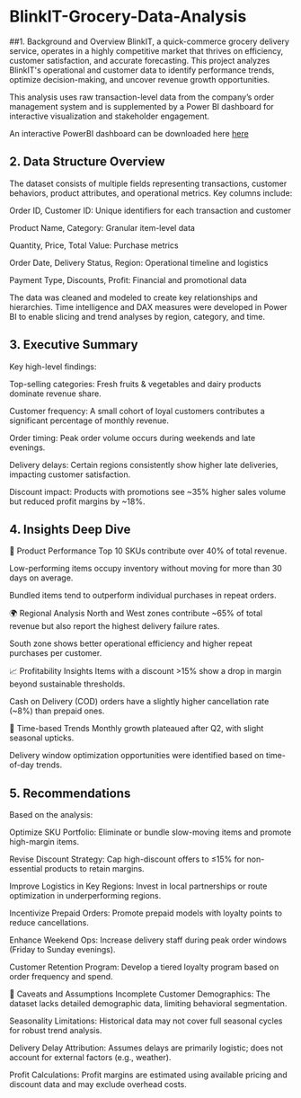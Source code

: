 # BlinkIT-Grocery-Data-Analysis
##1. Background and Overview
BlinkIT, a quick-commerce grocery delivery service, operates in a highly competitive market that thrives on efficiency, customer satisfaction, and accurate forecasting. This project analyzes BlinkIT's operational and customer data to identify performance trends, optimize decision-making, and uncover revenue growth opportunities.

This analysis uses raw transaction-level data from the company’s order management system and is supplemented by a Power BI dashboard for interactive visualization and stakeholder engagement.

An interactive PowerBI dashboard can be downloaded here [here](https://github.com/KagisoSegobye/BlinkIT-Grocery-Data-Analysis/blob/main/blinkit.pbix)


## 2. Data Structure Overview
The dataset consists of multiple fields representing transactions, customer behaviors, product attributes, and operational metrics. Key columns include:

Order ID, Customer ID: Unique identifiers for each transaction and customer

Product Name, Category: Granular item-level data

Quantity, Price, Total Value: Purchase metrics

Order Date, Delivery Status, Region: Operational timeline and logistics

Payment Type, Discounts, Profit: Financial and promotional data

The data was cleaned and modeled to create key relationships and hierarchies. Time intelligence and DAX measures were developed in Power BI to enable slicing and trend analyses by region, category, and time.

## 3. Executive Summary
Key high-level findings:

Top-selling categories: Fresh fruits & vegetables and dairy products dominate revenue share.

Customer frequency: A small cohort of loyal customers contributes a significant percentage of monthly revenue.

Order timing: Peak order volume occurs during weekends and late evenings.

Delivery delays: Certain regions consistently show higher late deliveries, impacting customer satisfaction.

Discount impact: Products with promotions see ~35% higher sales volume but reduced profit margins by ~18%.

## 4. Insights Deep Dive
🛒 Product Performance
Top 10 SKUs contribute over 40% of total revenue.

Low-performing items occupy inventory without moving for more than 30 days on average.

Bundled items tend to outperform individual purchases in repeat orders.

🌍 Regional Analysis
North and West zones contribute ~65% of total revenue but also report the highest delivery failure rates.

South zone shows better operational efficiency and higher repeat purchases per customer.

📈 Profitability Insights
Items with a discount >15% show a drop in margin beyond sustainable thresholds.

Cash on Delivery (COD) orders have a slightly higher cancellation rate (~8%) than prepaid ones.

📅 Time-based Trends
Monthly growth plateaued after Q2, with slight seasonal upticks.

Delivery window optimization opportunities were identified based on time-of-day trends.

## 5. Recommendations
Based on the analysis:

Optimize SKU Portfolio: Eliminate or bundle slow-moving items and promote high-margin items.

Revise Discount Strategy: Cap high-discount offers to ≤15% for non-essential products to retain margins.

Improve Logistics in Key Regions: Invest in local partnerships or route optimization in underperforming regions.

Incentivize Prepaid Orders: Promote prepaid models with loyalty points to reduce cancellations.

Enhance Weekend Ops: Increase delivery staff during peak order windows (Friday to Sunday evenings).

Customer Retention Program: Develop a tiered loyalty program based on order frequency and spend.

📌 Caveats and Assumptions
Incomplete Customer Demographics: The dataset lacks detailed demographic data, limiting behavioral segmentation.

Seasonality Limitations: Historical data may not cover full seasonal cycles for robust trend analysis.

Delivery Delay Attribution: Assumes delays are primarily logistic; does not account for external factors (e.g., weather).

Profit Calculations: Profit margins are estimated using available pricing and discount data and may exclude overhead costs.
